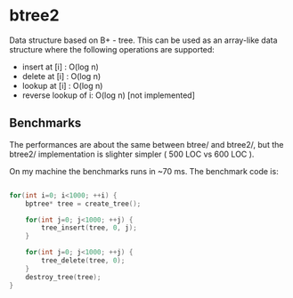 btree2
======


Data structure based on B+ - tree. This can be used as an array-like 
data structure where the following operations are supported:

* insert at [i] : O(log n)
* delete at [i] : O(log n)
* lookup at [i] : O(log n)
* reverse lookup of i: O(log n)   [not implemented]


Benchmarks
----------

The performances are about the same between btree/ and btree2/, but
the btree2/ implementation is slighter simpler ( 500 LOC vs 600 LOC ).

On my machine the benchmarks runs in ~70 ms. The benchmark code is: 

```cpp

for(int i=0; i<1000; ++i) {
    bptree* tree = create_tree();

    for(int j=0; j<1000; ++j) {
        tree_insert(tree, 0, j);
    }

    for(int j=0; j<1000; ++j) {
        tree_delete(tree, 0);
    }
    destroy_tree(tree);
}
```
